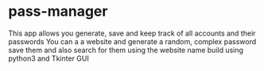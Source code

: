 # pass-manager
This app allows you generate, save and keep track of all accounts and their passwords
You can a a website and generate a random, complex password
save them and also search for them using the website name
build using python3 and Tkinter GUI
